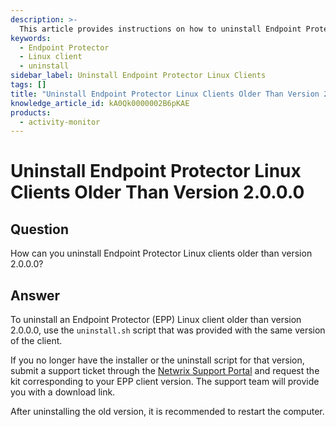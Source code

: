 ```yaml
---
description: >-
  This article provides instructions on how to uninstall Endpoint Protector Linux clients that are older than version 2.0.0.0.
keywords:
  - Endpoint Protector
  - Linux client
  - uninstall
sidebar_label: Uninstall Endpoint Protector Linux Clients
tags: []
title: "Uninstall Endpoint Protector Linux Clients Older Than Version 2.0.0.0"
knowledge_article_id: kA0Qk0000002B6pKAE
products:
  - activity-monitor
---
```


# Uninstall Endpoint Protector Linux Clients Older Than Version 2.0.0.0

## Question

How can you uninstall Endpoint Protector Linux clients older than version 2.0.0.0?

## Answer

To uninstall an Endpoint Protector (EPP) Linux client older than version 2.0.0.0, use the `uninstall.sh` script that was provided with the same version of the client.

If you no longer have the installer or the uninstall script for that version, submit a support ticket through the [Netwrix Support Portal](https://www.netwrix.com/support.html) and request the kit corresponding to your EPP client version. The support team will provide you with a download link.

After uninstalling the old version, it is recommended to restart the computer.